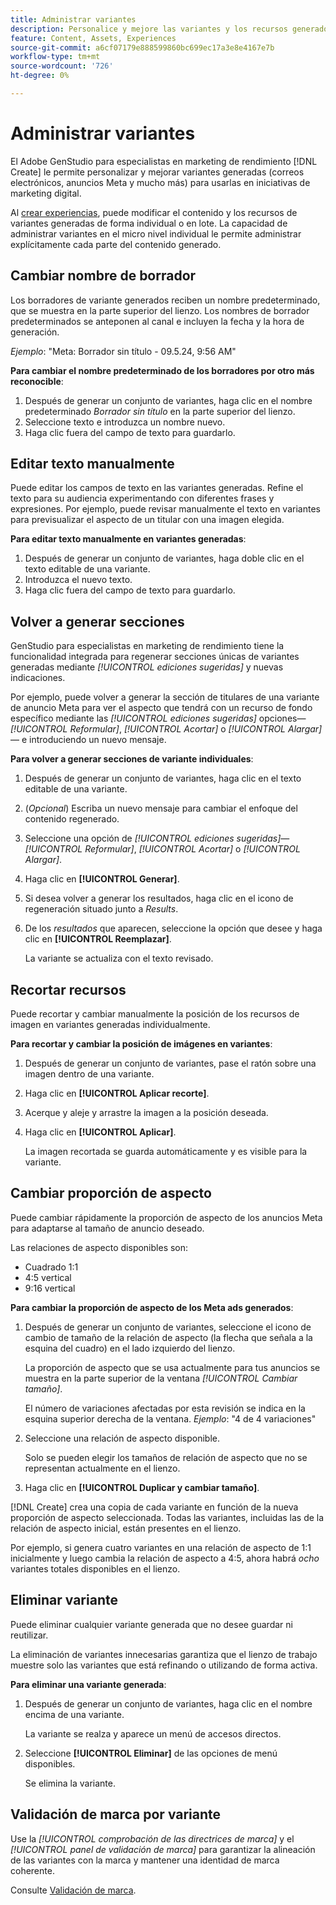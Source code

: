 ```yaml
---
title: Administrar variantes
description: Personalice y mejore las variantes y los recursos generados para adaptarlos a sus necesidades de marketing digital.
feature: Content, Assets, Experiences
source-git-commit: a6cf07179e888599860bc699ec17a3e8e4167e7b
workflow-type: tm+mt
source-wordcount: '726'
ht-degree: 0%

---
```



# Administrar variantes

El Adobe GenStudio para especialistas en marketing de rendimiento [!DNL Create] le permite personalizar y mejorar variantes generadas (correos electrónicos, anuncios Meta y mucho más) para usarlas en iniciativas de marketing digital.

Al [crear experiencias](/help/tutorials/tutorials.md), puede modificar el contenido y los recursos de variantes generadas de forma individual o en lote. La capacidad de administrar variantes en el micro nivel individual le permite administrar explícitamente cada parte del contenido generado.

## Cambiar nombre de borrador

Los borradores de variante generados reciben un nombre predeterminado, que se muestra en la parte superior del lienzo. Los nombres de borrador predeterminados se anteponen al canal e incluyen la fecha y la hora de generación.

*Ejemplo*: &quot;Meta: Borrador sin título - 09.5.24, 9:56 AM&quot;

**Para cambiar el nombre predeterminado de los borradores por otro más reconocible**:

1. Después de generar un conjunto de variantes, haga clic en el nombre predeterminado _Borrador sin título_ en la parte superior del lienzo.
1. Seleccione texto e introduzca un nombre nuevo.
1. Haga clic fuera del campo de texto para guardarlo.

## Editar texto manualmente

Puede editar los campos de texto en las variantes generadas. Refine el texto para su audiencia experimentando con diferentes frases y expresiones. Por ejemplo, puede revisar manualmente el texto en variantes para previsualizar el aspecto de un titular con una imagen elegida.

**Para editar texto manualmente en variantes generadas**:

1. Después de generar un conjunto de variantes, haga doble clic en el texto editable de una variante.
1. Introduzca el nuevo texto.
1. Haga clic fuera del campo de texto para guardarlo.

## Volver a generar secciones

GenStudio para especialistas en marketing de rendimiento tiene la funcionalidad integrada para regenerar secciones únicas de variantes generadas mediante _[!UICONTROL ediciones sugeridas]_ y nuevas indicaciones.

Por ejemplo, puede volver a generar la sección de titulares de una variante de anuncio Meta para ver el aspecto que tendrá con un recurso de fondo específico mediante las _[!UICONTROL ediciones sugeridas]_ opciones—_[!UICONTROL Reformular]_, _[!UICONTROL Acortar]_ o _[!UICONTROL Alargar]_— e introduciendo un nuevo mensaje.

**Para volver a generar secciones de variante individuales**:

1. Después de generar un conjunto de variantes, haga clic en el texto editable de una variante.
1. (_Opcional_) Escriba un nuevo mensaje para cambiar el enfoque del contenido regenerado.
1. Seleccione una opción de _[!UICONTROL ediciones sugeridas]_—_[!UICONTROL Reformular]_, _[!UICONTROL Acortar]_ o _[!UICONTROL Alargar]_.
1. Haga clic en **[!UICONTROL Generar]**.
1. Si desea volver a generar los resultados, haga clic en el icono de regeneración situado junto a _Results_.
1. De los _resultados_ que aparecen, seleccione la opción que desee y haga clic en **[!UICONTROL Reemplazar]**.

   La variante se actualiza con el texto revisado.

## Recortar recursos

Puede recortar y cambiar manualmente la posición de los recursos de imagen en variantes generadas individualmente.

**Para recortar y cambiar la posición de imágenes en variantes**:

1. Después de generar un conjunto de variantes, pase el ratón sobre una imagen dentro de una variante.
1. Haga clic en **[!UICONTROL Aplicar recorte]**.
1. Acerque y aleje y arrastre la imagen a la posición deseada.
1. Haga clic en **[!UICONTROL Aplicar]**.

   La imagen recortada se guarda automáticamente y es visible para la variante.

## Cambiar proporción de aspecto

Puede cambiar rápidamente la proporción de aspecto de los anuncios Meta para adaptarse al tamaño de anuncio deseado.

Las relaciones de aspecto disponibles son:

* Cuadrado 1:1
* 4:5 vertical
* 9:16 vertical

**Para cambiar la proporción de aspecto de los Meta ads generados**:

1. Después de generar un conjunto de variantes, seleccione el icono de cambio de tamaño de la relación de aspecto (la flecha que señala a la esquina del cuadro) en el lado izquierdo del lienzo.

   La proporción de aspecto que se usa actualmente para tus anuncios se muestra en la parte superior de la ventana _[!UICONTROL Cambiar tamaño]_.

   El número de variaciones afectadas por esta revisión se indica en la esquina superior derecha de la ventana. _Ejemplo_: &quot;4 de 4 variaciones&quot;

1. Seleccione una relación de aspecto disponible.

   Solo se pueden elegir los tamaños de relación de aspecto que no se representan actualmente en el lienzo.

1. Haga clic en **[!UICONTROL Duplicar y cambiar tamaño]**.

[!DNL Create] crea una copia de cada variante en función de la nueva proporción de aspecto seleccionada. Todas las variantes, incluidas las de la relación de aspecto inicial, están presentes en el lienzo.

Por ejemplo, si genera cuatro variantes en una relación de aspecto de 1:1 inicialmente y luego cambia la relación de aspecto a 4:5, ahora habrá _ocho_ variantes totales disponibles en el lienzo.

## Eliminar variante

Puede eliminar cualquier variante generada que no desee guardar ni reutilizar.

La eliminación de variantes innecesarias garantiza que el lienzo de trabajo muestre solo las variantes que está refinando o utilizando de forma activa.

**Para eliminar una variante generada**:

1. Después de generar un conjunto de variantes, haga clic en el nombre encima de una variante.

   La variante se realza y aparece un menú de accesos directos.

1. Seleccione **[!UICONTROL Eliminar]** de las opciones de menú disponibles.

   Se elimina la variante.

## Validación de marca por variante

Use la _[!UICONTROL comprobación de las directrices de marca]_ y el _[!UICONTROL panel de validación de marca]_ para garantizar la alineación de las variantes con la marca y mantener una identidad de marca coherente.

Consulte [Validación de marca](/help/user-guide/guidelines/brand-validation.md#improve-brand-alignment).
